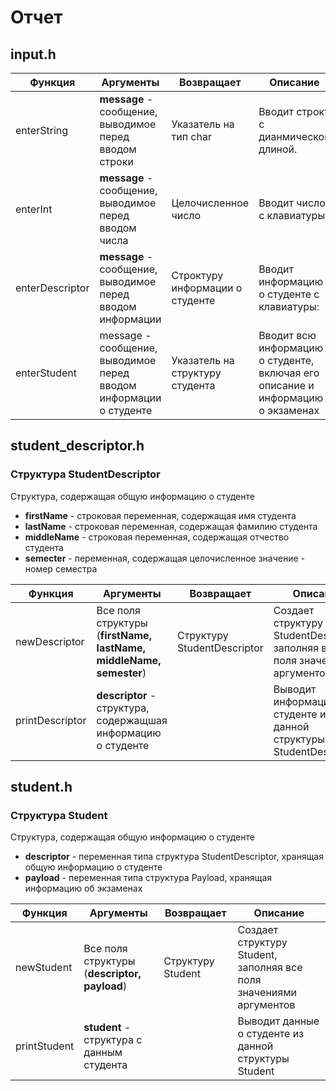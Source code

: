 # Отчет

## input.h

| Функция  | Аргументы  | Возвращает | Описание | 
|---|---|---|---|
| enterString  | **message** - сообщение, выводимое перед вводом строки  | Указатель на тип char | Вводит строку с дианмической длиной. |
| enterInt  | **message** - сообщение, выводимое перед вводом числа  | Целочисленное число | Вводит число с клавиатуры |
| enterDescriptor | **message** - сообщение, выводимое перед вводом информации  | Строктуру информации о студенте | Вводит информацию о студенте с клавиатуры:|
| enterStudent | message - сообщение, выводимое перед вводом информации о студенте | Указатель на структуру студента | Вводит всю информацию о студенте, включая его описание и информацию о экзаменах |


## student_descriptor.h
### Структура StudentDescriptor

Структура, содержащая общую информацию о студенте

- **firstName** - строковая переменная, содержащая имя студента
- **lastName** - строковая переменная, содержащая фамилию студента
- **middleName** - строковая переменная, содержащая отчество студента
- **semecter** - переменная, содержащая целочисленное значение - номер семестра

| Функция  | Аргументы  | Возвращает | Описание | 
|---|---|---|---|
| newDescriptor  | Все поля структуры (**firstName, lastName, middleName, semester**)  | Структуру StudentDescriptor | Создает структуру StudentDescriptor, заполняя все поля значениями аргументов |
| printDescriptor  | **descriptor** - структура, содержащшая информацию о студенте |  | Выводит информацию о студенте из данной структуры StudentDescriptor |


## student.h
### Структура Student

Структура, содержащая общую информацию о студенте

- **descriptor** - переменная типа структура StudentDescriptor, хранящая общую информацию о студенте
- **payload** - переменная типа структура Payload, хранящая информацию об экзаменах 

| Функция  | Аргументы  | Возвращает | Описание | 
|---|---|---|---|
| newStudent  | Все поля структуры (**descriptor, payload**)  | Структуру Student | Создает структуру Student, заполняя все поля значениями аргументов |
| printStudent  | **student** - структура с данным студента |  | Выводит данные о студенте из данной структуры Student |

